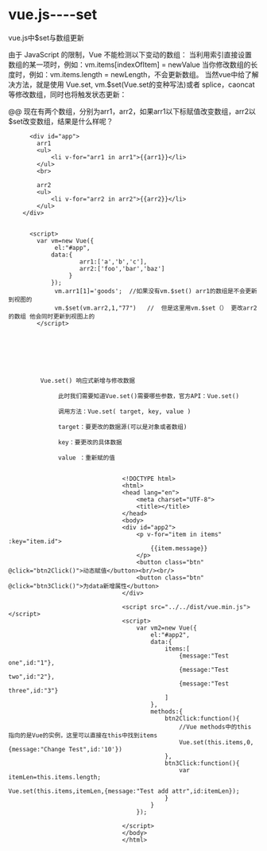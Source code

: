 # vue.js----set
vue.js中$set与数组更新



由于 JavaScript 的限制，Vue 不能检测以下变动的数组： 
当利用索引直接设置数组的某一项时，例如：vm.items[indexOfItem] = newValue 
当你修改数组的长度时，例如：vm.items.length = newLength，不会更新数组。 
当然vue中给了解决方法，就是使用 Vue.set, vm.$set(Vue.set的变种写法)或者 splice，caoncat等修改数组，同时也将触发状态更新： 


  
@@ 现在有两个数组，分别为arr1，arr2，如果arr1以下标赋值改变数组，arr2以$set改变数组，结果是什么样呢？  
  
  
          <div id="app">
            arr1
            <ul>
                <li v-for="arr1 in arr1">{{arr1}}</li>
            </ul>
            <br>
            
            arr2
            <ul>
                <li v-for="arr2 in arr2">{{arr2}}</li>
            </ul>
        </div>
  
  
          <script>
            var vm=new Vue({
                 el:"#app",
                data:{
                        arr1:['a','b','c'],
                        arr2:['foo','bar','baz']
                     }
                });
                 vm.arr1[1]='goods';  //如果没有vm.$set() arr1的数组是不会更新到视图的
                 vm.$set(vm.arr2,1,"77")   //  但是这里用vm.$set（） 更改arr2的数组 他会同时更新到视图上的
            </script>
  






             Vue.set() 响应式新增与修改数据

                  此时我们需要知道Vue.set()需要哪些参数，官方API：Vue.set()

                  调用方法：Vue.set( target, key, value )

                  target：要更改的数据源(可以是对象或者数组)

                  key：要更改的具体数据

                  value ：重新赋的值


                                    <!DOCTYPE html>
                                    <html>
                                    <head lang="en">
                                        <meta charset="UTF-8">
                                        <title></title>
                                    </head>
                                    <body>
                                    <div id="app2">
                                        <p v-for="item in items" :key="item.id">
                                            {{item.message}}
                                        </p>
                                        <button class="btn" @click="btn2Click()">动态赋值</button><br/><br/>
                                        <button class="btn" @click="btn3Click()">为data新增属性</button>
                                    </div>

                                    <script src="../../dist/vue.min.js"></script>
                                    <script>
                                        var vm2=new Vue({
                                            el:"#app2",
                                            data:{
                                                items:[
                                                    {message:"Test one",id:"1"},
                                                    {message:"Test two",id:"2"},
                                                    {message:"Test three",id:"3"}
                                                ]
                                            },
                                            methods:{
                                                btn2Click:function(){
                                                    //Vue methods中的this 指向的是Vue的实例，这里可以直接在this中找到items
                                                    Vue.set(this.items,0,{message:"Change Test",id:'10'})
                                                },
                                                btn3Click:function(){
                                                    var itemLen=this.items.length;
                                                    Vue.set(this.items,itemLen,{message:"Test add attr",id:itemLen});
                                                }
                                            }
                                        });

                                    </script>
                                    </body>
                                    </html>
















